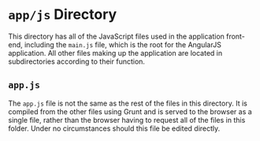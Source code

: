 `app/js` Directory
===============

This directory has all of the JavaScript files used in the application front-end, including the `main.js` file, which is the root for the AngularJS application. All other files making up the application are located in subdirectories according to their function.

`app.js`
----------

The `app.js` file is not the same as the rest of the files in this directory. It is compiled from the other files using Grunt and is served to the browser as a single file, rather than the browser having to request all of the files in this folder. Under no circumstances should this file be edited directly.